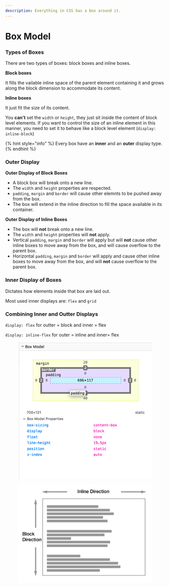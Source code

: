 ```yaml
---
description: Everything in CSS has a box around it.
---
```


# Box Model

### Types of Boxes

There are two types of boxes: block boxes and inline boxes.

**Block boxes**

It fills the vailable inline space of the parent element containing it and grows along the block dimension to accommodate its content.

**Inline boxes**

It just fit the size of its content.&#x20;

You **can't** set the `width` or `height`, they just sit inside the content of block level elements. If you want to control the size of an inline element in this manner, you need to set it to behave like a block level element (`display: inline-block`)

{% hint style="info" %}
Every box have an **inner** and an **outer** display type.
{% endhint %}

### Outer Display

**Outer Display of Block Boxes**

* A block box will break onto a new line.
* The `width` and `height` properties are respected.
* `padding`, `margin` and `border` will cause other elemnts to be pushed away from the box.
* The box will extend in the inline direction to fill the space available in its container.

**Outer Display of Inline Boxes**

* The box will **not** break onto a new line.
* The `width` and `height` properties will **not** apply.
* Vertical `padding`, `margin` and `border` will apply but will **not** cause other inline boxes to move away from the box, and will cause overflow to the parent box.
* Horizontal `padding`, `margin` and `border` will apply and cause other inline boxes to move away from the box, and will **not** cause overflow to the parent box.

### Inner Display of Boxes

Dictates how elements inside that box are laid out.

Most used inner displays are: `flex` and `grid`

### Combining Inner and Outter Displays

`display: flex` for outter = block and inner = flex

`display: inline-flex` for outer = inline and inner= flex



<div>

<figure><img src="../.gitbook/assets/box-model.png" alt=""><figcaption></figcaption></figure>

 

<figure><img src="../.gitbook/assets/mdn-horizontal.png" alt=""><figcaption></figcaption></figure>

</div>
